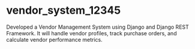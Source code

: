 # vendor_system_12345
Developed a Vendor Management System using Django and Django REST Framework. It will handle vendor profiles, track purchase orders, and calculate vendor performance metrics.
